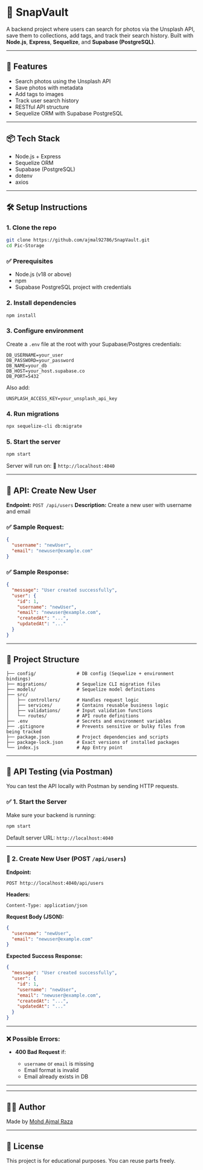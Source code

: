 # 📸 SnapVault

A backend project where users can search for photos via the Unsplash API, save them to collections, add tags, and track their search history. Built with **Node.js**, **Express**, **Sequelize**, and **Supabase (PostgreSQL)**.

---

## 🚀 Features

- Search photos using the Unsplash API
- Save photos with metadata
- Add tags to images
- Track user search history
- RESTful API structure
- Sequelize ORM with Supabase PostgreSQL

---

## 📦 Tech Stack

- Node.js + Express
- Sequelize ORM
- Supabase (PostgreSQL)
- dotenv
- axios

---

## 🛠️ Setup Instructions

### 1. Clone the repo

```bash
git clone https://github.com/ajmal92786/SnapVault.git
cd Pic-Storage
```

### ✅ Prerequisites

- Node.js (v18 or above)
- npm
- Supabase PostgreSQL project with credentials

### 2. Install dependencies

```bash
npm install
```

### 3. Configure environment

Create a `.env` file at the root with your Supabase/Postgres credentials:

```
DB_USERNAME=your_user
DB_PASSWORD=your_password
DB_NAME=your_db
DB_HOST=your_host.supabase.co
DB_PORT=5432
```

Also add:

```
UNSPLASH_ACCESS_KEY=your_unsplash_api_key
```

### 4. Run migrations

```bash
npx sequelize-cli db:migrate
```

### 5. Start the server

```bash
npm start
```

Server will run on:
📍 `http://localhost:4040`

---

## 🧪 API: Create New User

**Endpoint:** `POST /api/users`
**Description:** Create a new user with username and email

### ✅ Sample Request:

```json
{
  "username": "newUser",
  "email": "newuser@example.com"
}
```

### ✅ Sample Response:

```json
{
  "message": "User created successfully",
  "user": {
    "id": 1,
    "username": "newUser",
    "email": "newuser@example.com",
    "createdAt": "...",
    "updatedAt": "..."
  }
}
```

---

## 📂 Project Structure

```
├── config/               # DB config (Sequelize + environment bindings)
├── migrations/           # Sequelize CLI migration files
├── models/               # Sequelize model definitions
├── src/
│   ├── controllers/      # Handles request logic
│   ├── services/         # Contains reusable business logic
│   ├── validations/      # Input validation functions
│   └── routes/           # API route definitions
├── .env                  # Secrets and environment variables
├── .gitignore            # Prevents sensitive or bulky files from being tracked
├── package.json          # Project dependencies and scripts
├── package-lock.json     # Exact versions of installed packages
└── index.js              # App Entry point

```

---

## 📮 API Testing (via Postman)

You can test the API locally with Postman by sending HTTP requests.

### ✅ 1. Start the Server

Make sure your backend is running:

```bash
npm start
```

Default server URL:
`http://localhost:4040`

---

### 🧪 2. Create New User (POST `/api/users`)

**Endpoint:**

```
POST http://localhost:4040/api/users
```

**Headers:**

```
Content-Type: application/json
```

**Request Body (JSON):**

```json
{
  "username": "newUser",
  "email": "newuser@example.com"
}
```

**Expected Success Response:**

```json
{
  "message": "User created successfully",
  "user": {
    "id": 1,
    "username": "newUser",
    "email": "newuser@example.com",
    "createdAt": "...",
    "updatedAt": "..."
  }
}
```

---

### ❌ Possible Errors:

- **400 Bad Request** if:

  - `username` or `email` is missing
  - Email format is invalid
  - Email already exists in DB

---

---

## 🧑‍💻 Author

Made by [Mohd Ajmal Raza](https://github.com/ajmal92786)

---

## 📄 License

This project is for educational purposes. You can reuse parts freely.
